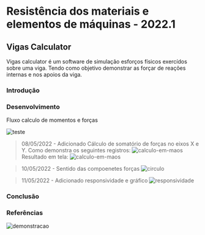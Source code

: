 # Resistência dos materiais e elementos de máquinas - 2022.1

## Vigas Calculator

Vigas calculator é um software de simulação esforços físicos exercídos sobre uma viga. Tendo como objetivo
demonstrar as forçar de reações internas e nos apoios da viga.

### Introdução

### Desenvolvimento

Fluxo calculo de momentos e forças

![teste](./file/fluxo-calculo.jpg)

> 08/05/2022 - Adicionado Cálculo de somatório de forças no eixos X e Y.
> Como demonstra os seguintes registros:
> ![calculo-em-maos](./file/calculo-somatorio-de-forcas.png)
> Resultado em tela:
> ![calculo-em-maos](./file/calculo-somatorio-de-forcas-resultado.png)

> 10/05/2022 - Sentido das compoenetes forças
> ![circulo](./file/sentido-forças.png)

> 11/05/2022 - Adicionado responsividade e gráfico
> ![responsividade](./file/desing-responsivo.png)

### Conclusão

### Referências

![demonstracao](./file/vigas-calculator.png)
